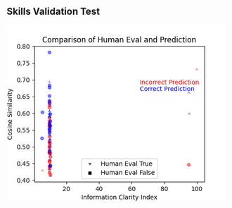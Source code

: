 
## Skills Validation Test

![Confusion_result_png-17-03-2024-Benchmark-0](17-03-2024-Benchmark-0/confusion_results.png)
